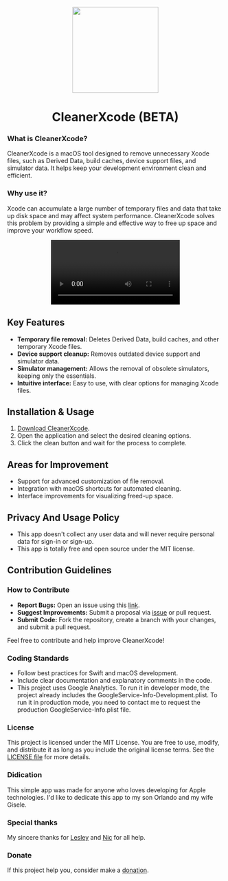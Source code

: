 <p align="center">
  <image src="https://github.com/user-attachments/assets/9622a1a3-46c2-4acc-ab86-96963f97cdda"width="200" />
</p>

<h1 align="center">CleanerXcode (BETA)</h1>

### What is CleanerXcode?
CleanerXcode is a macOS tool designed to remove unnecessary Xcode files, such as Derived Data, build caches, device support files, and simulator data. It helps keep your development environment clean and efficient.

### Why use it?
Xcode can accumulate a large number of temporary files and data that take up disk space and may affect system performance. CleanerXcode solves this problem by providing a simple and effective way to free up space and improve your workflow speed.

<div align="center">
  <video src="https://github.com/user-attachments/assets/cab5d274-b49d-409d-a2c3-6d49ffa0d05f"/>
</div>

## Key Features
- **Temporary file removal:** Deletes Derived Data, build caches, and other temporary Xcode files.
- **Device support cleanup:** Removes outdated device support and simulator data.
- **Simulator management:** Allows the removal of obsolete simulators, keeping only the essentials.
- **Intuitive interface:** Easy to use, with clear options for managing Xcode files.

## Installation & Usage
1. [Download CleanerXcode](https://github.com/didisouzacosta/CleanerXcode/raw/refs/heads/v0.1.1/releases/CleanerXcode.dmg).
2. Open the application and select the desired cleaning options.
3. Click the clean button and wait for the process to complete.

## Areas for Improvement
- Support for advanced customization of file removal.
- Integration with macOS shortcuts for automated cleaning.
- Interface improvements for visualizing freed-up space.

## Privacy And Usage Policy
- This app doesn't collect any user data and will never require personal data for sign-in or sign-up.
- This app is totally free and open source under the MIT license.

## Contribution Guidelines

### How to Contribute
- **Report Bugs:** Open an issue using this [link](https://github.com/didisouzacosta/CleanerXcode/issues/new/choose).
- **Suggest Improvements:** Submit a proposal via [issue](https://github.com/didisouzacosta/CleanerXcode/issues/new/choose) or pull request.
- **Submit Code:** Fork the repository, create a branch with your changes, and submit a pull request.

Feel free to contribute and help improve CleanerXcode!

### Coding Standards
- Follow best practices for Swift and macOS development.
- Include clear documentation and explanatory comments in the code.
- This project uses Google Analytics. To run it in developer mode, the project already includes the GoogleService-Info-Development.plist. To run it in production mode, you need to contact me to request the production GoogleService-Info.plist file.

### License

This project is licensed under the MIT License. You are free to use, modify, and distribute it as long as you include the original license terms. See the [LICENSE file](https://github.com/didisouzacosta/CleanerXcode/blob/v0.1.1/LICENSE) for more details.

### Didication

This simple app was made for anyone who loves developing for Apple technologies.
I'd like to dedicate this app to my son Orlando and my wife Gisele.

### Special thanks

My sincere thanks for [Lesley](https://github.com/lesleyandrez) and [Nic](https://github.com/ngimelliUW) for all help.

### Donate

If this project help you, consider make a [donation](https://buy.stripe.com/00gcN772R2ns3wA9AA).

